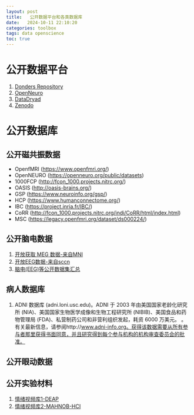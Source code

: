 ```yaml
---
layout: post
title:   公开数据平台和各类数据库
date:   2024-10-11 22:10:20
categories: toolbox
tags: data openscience
toc: true
---
```


# 公开数据平台

1. [Donders Repository](https://data.donders.ru.nl/collections/published?0)
2. [OpenNeuro](https://openneuro.org/)
3. [DataDryad](https://datadryad.org/stash/)
4. [Zenodo](https://zenodo.org/)

# 公开数据库

## 公开磁共振数据

* OpenfMRI (https://www.openfmri.org/)
* OpenNEURO (https://openneuro.org/public/datasets)
* 1000FCP (http://fcon_1000.projects.nitrc.org/)
* OASIS (http://oasis-brains.org/)
* GSP (https://www.neuroinfo.org/gsp/)
* HCP (https://www.humanconnectome.org/)
* IBC (https://project.inria.fr/IBC/)
* CoRR (http://fcon_1000.projects.nitrc.org/indi/CoRR/html/index.html)
* MSC (https://legacy.openfmri.org/dataset/ds000224/)

## 公开脑电数据

1. [开放获取 MEG 数据-来自MNI](https://mp.weixin.qq.com/s?__biz=MzUyMzQ4NDQ4OA==&mid=2247483893&idx=1&sn=589c10281941a0e094fc0b159f1633ce&chksm=fa3aadd2cd4d24c4f9f20013ea1af9fdd5121b8fe3057ecf325948e017d5e7e66cac67a5fd47&mpshare=1&scene=1&srcid=1123qnmkBYJeL6fUn3FJtx2v&sharer_sharetime=1606085294393&sharer_shareid=4905f7abc86408fc345b135a8501550f&key=de283432bfeee2699a385e2ccbaecd63ff46ac56bec161c9276e28ade5986a0c2177d4aee4e58fa733d213201967120dc4e06af20b2ac4b9138da9e614abb6b69b83e1185a5982478dcd8709d0f0539b806d8ac8eec05f323fcd52164a83052b92cceb85f1b4cee0b6a6852622ef77777c01089c40dd617e50540e706132c470&ascene=1&uin=MTcxODg3OTg2NA%3D%3D&devicetype=Windows+10+x64&version=6300002f&lang=zh_CN&exportkey=AdC7YaJAs%2FAEXTjtXqpxmXo%3D&pass_ticket=nZ2PuKvH%2F3zKaHbc98t3t367ohx%2FmNKRXsVGWnT4a7hH6MRL4lPDVigb7mOSUocx&wx_header=0)
2. [开放EEG数据-来自sccn](https://sccn.ucsd.edu/~arno/fam2data/publicly_available_EEG_data.html)
3. [脑电(EEG)等公开数据集汇总](https://zhuanlan.zhihu.com/p/138286382)

## 病人数据库

1. ADNI 数据库 (adni.loni.usc.edu)。ADNI 于 2003 年由美国国家老龄化研究所 (NIA)、美国国家生物医学成像和生物工程研究所 (NIBIB)、美国食品和药物管理局 (FDA)、私营制药公司和非营利组织发起，耗资 6000 万美元。 。有关最新信息，请参阅http://www.adni-info.org。获得该数据需要从所有参与者那里获得书面同意，并且研究得到每个参与机构的机构审查委员会的批准。

## 公开眼动数据

## 公开实验材料

1. [情绪视频库1-DEAP](http://www.eecs.qmul.ac.uk/mmv/datasets/deap/download.html)
2. [情绪视频库2-MAHNOB-HCI](https://ieeexplore.ieee.org/abstract/document/5975141/authors#authors)
